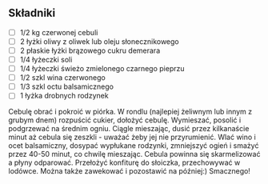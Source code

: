 ## Składniki

* [ ] 1/2 kg czerwonej cebuli
* [ ] 2 łyżki oliwy z oliwek lub oleju słonecznikowego
* [ ] 2 płaskie łyżki brązowego cukru demerara
* [ ] 1/4 łyżeczki soli
* [ ] 1/4 łyżeczki świeżo zmielonego czarnego pieprzu
* [ ] 1/2 szkl wina czerwonego
* [ ] 1/3 szkl octu balsamicznego
* [ ] 1 łyżka drobnych rodzynek

Cebulę obrać i pokroić w piórka.
W rondlu (najlepiej żeliwnym lub innym z grubym dnem)  rozpuścić cukier, dołożyć cebulę.  Wymieszać, posolić i podgrzewać na średnim ogniu.  Ciągle mieszając, dusić przez kilkanaście minut aż cebula się zeszkli - uważać żeby jej nie przyrumienić.
Wlać wino i ocet balsamiczny, dosypać wypłukane rodzynki, zmniejszyć ogień i smażyć przez 40-50 minut, co chwilę mieszając.  Cebula powinna się skarmelizować a płyny odparować. 
Przełożyć konfiturę do słoiczka, przechowywać w lodówce.  Można także zawekować i pozostawić na później:)
Smacznego!